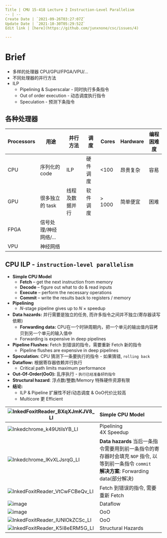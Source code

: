 ```yaml
---
Title | CMU 15-418 Lecture 2 Instruction-Level Parallelism
-- | --
Create Date | `2021-09-26T03:27:07Z`
Update Date | `2021-10-30T05:29:52Z`
Edit link | [here](https://github.com/junxnone/csc/issues/4)

---
```

# Brief
- 多样的处理器 CPU/GPU/FPGA/VPU/...
- 不同处理器的并行方法
- ILP
  - Pipelining & Superscalar - 同时执行多条指令
  - Out of order execution - 动态调度执行指令
  - Speculation - 预测下条指令

## 各种处理器

Processors | 用途 | 并行方法 | 调度 | Cores | Hardware | 编程困难度
-- | -- | -- | -- | -- | -- | --
CPU | 序列化的 code | ILP | 硬件调度 | <100 | 昂贵复杂 | 容易
GPU | 很多独立的 task | 线程及数据并行| 软件调度 | > 1000 | 简单便宜 | 困难
FPGA | 信号处理/神经网络/... 
VPU | 神经网络


## CPU ILP - `instruction-level parallelism`

- **Simple CPU Model**
  - **Fetch** – get the next instruction from memory
  - **Decode** – figure out what to do & read inputs
  - **Execute** – perform the necessary operations
  - **Commit** – write the results back to registers / memory
- **Pipelining**
  - 𝑁-stage pipeline gives up to 𝑁 × speedup
- **Data hazards:** 并行需要是独立的任务, 而许多指令之间并不独立(寄存器读写依赖)
  - **Forwarding data:** CPU在一个时钟周期内，把一个单元的输出值内容拷贝到另一个单元的输入值中
  - Forwarding is expensive in deep pipelines
- **Pipeline Flushes:** Fetch 到错误的指令，需要重新 Fetch 新的指令
  - Pipeline flushes are expensive in deep pipelines
- **Speculation:** CPU 猜测下一条要执行的指令 - 如果猜错, `rolling back`
- **Dataflow:** 根据寄存器依赖并行执行
  - Critical path limits maximum performance
- **Out-Of-Order(OoO):** 乱序执行 - `执行已经准备好的指令`
- **Structural hazard**: 浮点数/整数/Memory 特殊硬件资源有限
- **结论:** 
  - ILP & Pipeline 扩展性不好/动态调度 & OoO代价比较高
  - Multicore 更 Efficient


![InkedFoxitReader_BXqXJmKJV8_LI](https://user-images.githubusercontent.com/2216970/134797100-9067690d-c506-4d52-a52b-1b2a8e996499.jpg) | Simple CPU Model
-- | :--
![Inkedchrome_k49UtilsYB_LI](https://user-images.githubusercontent.com/2216970/134641857-12563821-6c02-4628-986e-d656c8f76b82.jpg) | Pipelining<br> 4X Speedup
![Inkedchrome_lKvXLJsrqG_LI](https://user-images.githubusercontent.com/2216970/134646854-ac0014f9-d3e9-4263-a6a2-a0c652f192b3.jpg) | **Data hazards** 当后一条指令需要用到前一条指令的寄存器时会填充 `NOP` 指令, 以等到前一条指令 `commit` <br> **解决方案**: Forwarding data(部分解决)
![InkedFoxitReader_VtCwFCBeQv_LI](https://user-images.githubusercontent.com/2216970/134799251-a9966841-0923-4adf-a5e7-5cfa216cd237.jpg) | Fetch 到错误的指令, 需要重新 Fetch
![image](https://user-images.githubusercontent.com/2216970/135018839-ab2c87e6-3183-435d-ae35-b14d0926b037.png) | Dataflow
![image](https://user-images.githubusercontent.com/2216970/135019570-42f01b5a-b3e9-4319-85ac-6a8848183d60.png) | OoO
![InkedFoxitReader_lUNIOkZCSc_LI](https://user-images.githubusercontent.com/2216970/135020663-6b36341d-bc37-4710-ae94-2a324e7605b5.jpg) | OoO 
![InkedFoxitReader_K5l8eERM5G_LI](https://user-images.githubusercontent.com/2216970/135027900-51413562-821e-4735-83a7-a62ad350430b.jpg) | Structural Hazards



